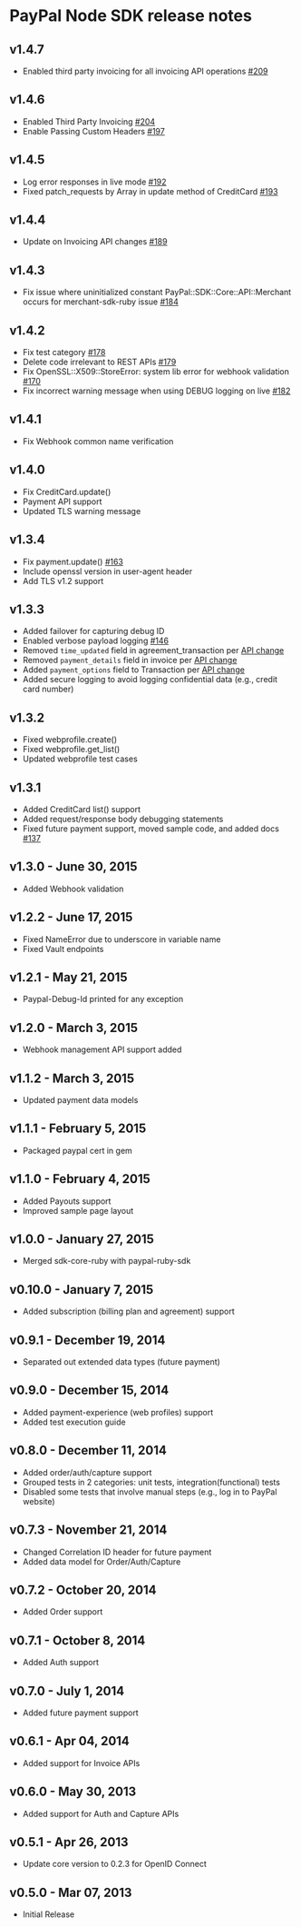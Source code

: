 PayPal Node SDK release notes
=============================

v1.4.7
------
  * Enabled third party invoicing for all invoicing API operations [#209](https://github.com/paypal/PayPal-Ruby-SDK/pull/209)
  
v1.4.6
------
  * Enabled Third Party Invoicing [#204](https://github.com/paypal/PayPal-Ruby-SDK/pull/204)
  * Enable Passing Custom Headers [#197](https://github.com/paypal/PayPal-Ruby-SDK/pull/197)

v1.4.5
------
  * Log error responses in live mode [#192](https://github.com/paypal/PayPal-Ruby-SDK/pull/192)
  * Fixed patch_requests by Array in update method of CreditCard [#193](https://github.com/paypal/PayPal-Ruby-SDK/pull/193)

v1.4.4
------
  * Update on Invoicing API changes [#189](https://github.com/paypal/PayPal-Ruby-SDK/pull/189)

v1.4.3
------
  * Fix issue where uninitialized constant PayPal::SDK::Core::API::Merchant occurs for merchant-sdk-ruby issue [#184](https://github.com/paypal/PayPal-Ruby-SDK/issues/184)

v1.4.2
------
  * Fix test category [#178](https://github.com/paypal/PayPal-Ruby-SDK/issues/178)
  * Delete code irrelevant to REST APIs [#179](https://github.com/paypal/PayPal-Ruby-SDK/issues/179)
  * Fix OpenSSL::X509::StoreError: system lib error for webhook validation [#170](https://github.com/paypal/PayPal-Ruby-SDK/issues/170)
  * Fix incorrect warning message when using DEBUG logging on live [#182](https://github.com/paypal/PayPal-Ruby-SDK/pull/182)

v1.4.1
------
  * Fix Webhook common name verification

v1.4.0
------
  * Fix CreditCard.update()
  * Payment API support
  * Updated TLS warning message

v1.3.4
------
  * Fix payment.update() [#163](https://github.com/paypal/PayPal-Ruby-SDK/issues/163)
  * Include openssl version in user-agent header
  * Add TLS v1.2 support

v1.3.3
------
  * Added failover for capturing debug ID
  * Enabled verbose payload logging [#146](https://github.com/paypal/PayPal-Ruby-SDK/issues/146)
  * Removed `time_updated` field in agreement_transaction per [API change](https://developer.paypal.com/webapps/developer/docs/api/#agreementtransaction-object)
  * Removed `payment_details` field in invoice per [API change](https://developer.paypal.com/webapps/developer/docs/api/#invoice-object)
  * Added `payment_options` field to Transaction per [API change](https://developer.paypal.com/webapps/developer/docs/api/#transaction-object)
  * Added secure logging to avoid logging confidential data (e.g., credit card number)
 
v1.3.2
------
  * Fixed webprofile.create()
  * Fixed webprofile.get_list()
  * Updated webprofile test cases

v1.3.1
------
  * Added CreditCard list() support
  * Added request/response body debugging statements
  * Fixed future payment support, moved sample code, and added docs [#137](https://github.com/paypal/PayPal-Ruby-SDK/issues/137)

v1.3.0 - June 30, 2015
----------------------
  * Added Webhook validation

v1.2.2 - June 17, 2015
---------------------
  * Fixed NameError due to underscore in variable name
  * Fixed Vault endpoints

v1.2.1 - May 21, 2015
--------------------
  * Paypal-Debug-Id printed for any exception

v1.2.0 - March 3, 2015
----------------------
  * Webhook management API support added

v1.1.2 - March 3, 2015
----------------------
  * Updated payment data models

v1.1.1 - February 5, 2015
-------------------------
  * Packaged paypal cert in gem

v1.1.0 - February 4, 2015
------------------------
  * Added Payouts support
  * Improved sample page layout

v1.0.0 - January 27, 2015
-----------------------
  * Merged sdk-core-ruby with paypal-ruby-sdk

v0.10.0 - January 7, 2015
------------------------
  * Added subscription (billing plan and agreement) support

v0.9.1 - December 19, 2014
-------------------------
  * Separated out extended data types (future payment)

v0.9.0 - December 15, 2014
-------------------------
  * Added payment-experience (web profiles) support
  * Added test execution guide

v0.8.0 - December 11, 2014
-------------------------
  * Added order/auth/capture support
  * Grouped tests in 2 categories: unit tests, integration(functional) tests
  * Disabled some tests that involve manual steps (e.g., log in to PayPal website)

v0.7.3 - November 21, 2014
-------------------------
  * Changed Correlation ID header for future payment
  * Added data model for Order/Auth/Capture

v0.7.2 - October 20, 2014
------------------------
  * Added Order support

v0.7.1 - October 8, 2014
-----------------------
  * Added Auth support

v0.7.0 - July 1, 2014
--------------------
  * Added future payment support

v0.6.1 - Apr 04, 2014
--------------------
  * Added support for Invoice APIs

v0.6.0 - May 30, 2013
--------------------
  * Added support for Auth and Capture APIs

v0.5.1 - Apr 26, 2013
--------------------
  * Update core version to 0.2.3 for OpenID Connect

v0.5.0 - Mar 07, 2013
--------------------
  * Initial Release
